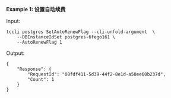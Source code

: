 **Example 1: 设置自动续费**



Input: 

```
tccli postgres SetAutoRenewFlag --cli-unfold-argument  \
    --DBInstanceIdSet postgres-6fego161 \
    --AutoRenewFlag 1
```

Output: 
```
{
    "Response": {
        "RequestId": "08fdf411-5d39-44f2-8e1d-a58ee60b237d",
        "Count": 1
    }
}
```

